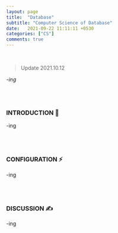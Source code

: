 ```yaml
---
layout: page
title:  "Database"
subtitle: "Computer Science of Database"
date:   2021-09-22 11:11:11 +0530
categories: ["CS"]
comments: true
---
```


<br>

> Update 2021.10.12  

*-ing*  

<br>
<br>

### INTRODUCTION 💬

-ing  

<br>
<br>

### CONFIGURATION ⚡

-ing  

<br>
<br>

### DISCUSSION ✍

-ing

<br>

<script src="https://utteranc.es/client.js"
        repo="DCherish/DCherish.github.io"
        issue-term="pathname"
        theme="boxy-light"
        crossorigin="anonymous"
        async>
</script>
